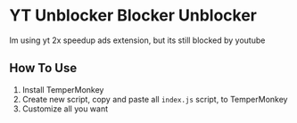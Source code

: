 # YT Unblocker Blocker Unblocker
Im using yt 2x speedup ads extension, but its still blocked by youtube

## How To Use
1. Install TemperMonkey
2. Create new script, copy and paste all `index.js` script, to TemperMonkey
3. Customize all you want
